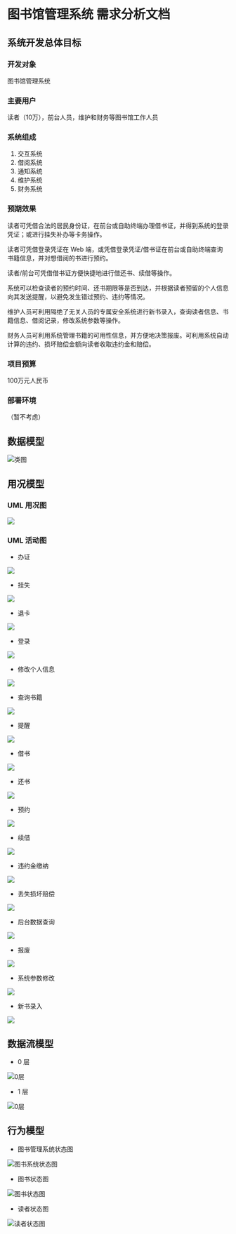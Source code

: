 ﻿# 图书馆管理系统 需求分析文档

## 系统开发总体目标

### 开发对象
图书馆管理系统

### 主要用户
读者（10万），前台人员，维护和财务等图书馆工作人员

### 系统组成
1. 交互系统
2. 借阅系统
3. 通知系统
4. 维护系统
5. 财务系统

### 预期效果

读者可凭借合法的居民身份证，在前台或自助终端办理借书证，并得到系统的登录凭证；或进行挂失补办等卡务操作。

读者可凭借登录凭证在 Web 端，或凭借登录凭证/借书证在前台或自助终端查询书籍信息，并对想借阅的书进行预约。

读者/前台可凭借借书证方便快捷地进行借还书、续借等操作。

系统可以检查读者的预约时间、还书期限等是否到达，并根据读者预留的个人信息向其发送提醒，以避免发生错过预约、违约等情况。

维护人员可利用隔绝了无关人员的专属安全系统进行新书录入，查询读者信息、书籍信息、借阅记录，修改系统参数等操作。

财务人员可利用系统管理书籍的可用性信息，并方便地决策报废。可利用系统自动计算的违约、损坏赔偿金额向读者收取违约金和赔偿。

### 项目预算
100万元人民币

### 部署环境
（暂不考虑）

## 数据模型
![类图](http://i.v2ex.co/A46ym9o0.png)

## 用况模型
### UML 用况图
![](http://ww3.sinaimg.cn/mw690/65381e00gw1f3lxvtzpqej20i10h5acn.jpg)

### UML 活动图
- 办证

![](http://ww3.sinaimg.cn/mw690/65381e00gw1f3mum4696bj209f0ej3yz.jpg)

- 挂失

![](http://ww2.sinaimg.cn/mw690/65381e00gw1f3mum6kxf0j20a30df0t3.jpg)

- 退卡

![](http://ww2.sinaimg.cn/mw690/65381e00gw1f3mumaa1bsj20cr0cbq3b.jpg)

- 登录

![](http://ww4.sinaimg.cn/mw690/65381e00gw1f3mum644wlj20ck09g74l.jpg)

- 修改个人信息

![](http://ww1.sinaimg.cn/mw690/65381e00gw1f3mumctfb5j20bu0grmxs.jpg)

- 查询书籍

![](http://ww1.sinaimg.cn/mw690/65381e00gw1f3mum4i551j206q08zdfx.jpg)

- 提醒

![](http://ww1.sinaimg.cn/mw690/65381e00gw1f3mum5663pj20h30bnaan.jpg)

- 借书

![](http://ww3.sinaimg.cn/mw690/65381e00gw1f3mum8ro23j20ex0irjs9.jpg)

- 还书

![](http://ww4.sinaimg.cn/mw690/65381e00gw1f3mum7e3yrj20ex0gjaaq.jpg)

- 预约

![](http://ww1.sinaimg.cn/mw690/65381e00gw1f3mumdxgvzj20ca0ix0tf.jpg)

- 续借

![](http://ww1.sinaimg.cn/mw690/65381e00gw1f3mumdih3lj20ex0f7wf3.jpg)

- 违约金缴纳

![](http://ww1.sinaimg.cn/mw690/65381e00gw1f3mumat0i8j208z0er3yw.jpg)

- 丢失损坏赔偿

![](http://ww1.sinaimg.cn/mw690/65381e00gw1f3mum9t06nj209n0ir74z.jpg)

- 后台数据查询

![](http://ww4.sinaimg.cn/mw690/65381e00gw1f3mum7zp94j209s0dfq39.jpg)

- 报废

![](http://ww2.sinaimg.cn/mw690/65381e00gw1f3mum9b3j1j208r0b7jrk.jpg)

- 系统参数修改

![](http://ww3.sinaimg.cn/mw690/65381e00gw1f3mumbkkv9j20dl0cjmxl.jpg)

- 新书录入

![](http://ww1.sinaimg.cn/mw690/65381e00gw1f3mumc6u5rj206q0bnq34.jpg)

## 数据流模型
- 0 层

![0层](http://i.v2ex.co/gS58tJ3C.png)

- 1 层

![0层](http://i.v2ex.co/4puQud1q.png)

## 行为模型
- 图书管理系统状态图

![图书系统状态图](https://github.com/fduse/lab2/blob/master/%E5%9B%BE%E8%A1%A8/state_chart/system.png)

- 图书状态图

![图书状态图](https://github.com/fduse/lab2/blob/master/%E5%9B%BE%E8%A1%A8/state_chart/book.png)

- 读者状态图

![读者状态图](https://github.com/fduse/lab2/blob/master/%E5%9B%BE%E8%A1%A8/state_chart/reader.png)
